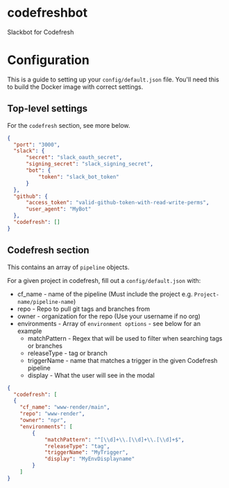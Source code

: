 # codefreshbot
Slackbot for Codefresh

# Configuration
This is a guide to setting up your `config/default.json` file. You'll need this to build the Docker image with correct settings.

## Top-level settings

For the `codefresh` section, see more below.

```json
{
  "port": "3000",
  "slack": {
      "secret": "slack_oauth_secret",
      "signing_secret": "slack_signing_secret",
      "bot": {
          "token": "slack_bot_token"
      }
  },
  "github": {
      "access_token": "valid-github-token-with-read-write-perms",
      "user_agent": "MyBot"
  },
  "codefresh": []
}
```

## Codefresh section

This contains an array of `pipeline` objects.

For a given project in codefresh, fill out a `config/default.json` with:

* cf_name - name of the pipeline (Must include the project e.g. `Project-name/pipeline-name`)
* repo - Repo to pull git tags and branches from
* owner - organization for the repo (Use your username if no org)
* environments - Array of `environment options` - see below for an example
  * matchPattern - Regex that will be used to filter when searching tags or branches
  * releaseType - tag or branch
  * triggerName - name that matches a trigger in the given Codefresh pipeline
  * display - What the user will see in the modal

```json
{
  "codefresh": [
  {
    "cf_name": "www-render/main",
    "repo": "www-render",
    "owner": "npr",
    "environments": [
        {
            "matchPattern": "^[\\d]+\\.[\\d]+\\.[\\d]+$",
            "releaseType": "tag",
            "triggerName": "MyTrigger",
            "display": "MyEnvDisplayname"
        }
    ]
}
```

